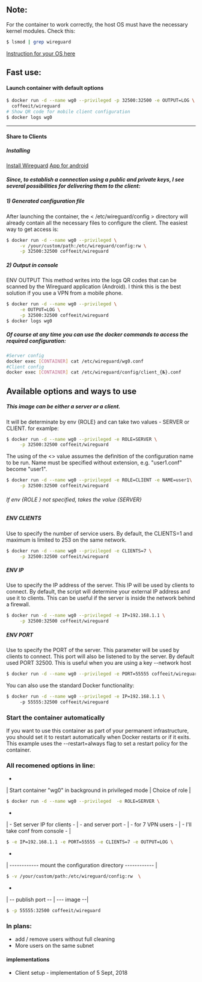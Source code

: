 ## Note:
For the container to work correctly, the host OS must have the necessary kernel modules.
Check this:
```sh
$ lsmod | grep wireguard
```


[Instruction for your OS here](https://www.wireguard.com/install/)

## Fast use:

#### Launch container with default options
  
```sh
$ docker run -d --name wg0 --privileged -p 32500:32500 -e OUTPUT=LOG \
  coffeeit/wireguard
# Show QR code for mobile client configuration
$ docker logs wg0
```
---
#### Share to Clients
##### Installing
[Install Wireguard](https://www.wireguard.com/install/)
[App for android](https://play.google.com/store/apps/details?id=com.wireguard.android)


##### Since, to establish a connection using a public and private keys, I see several possibilities for delivering them to the client:
##### 1) Generated configuration file
After launching the container, the < /etc/wireguard/config > directory will already contain all the necessary files to configure the client.
The easiest way to get access is:
```sh
$ docker run -d --name wg0 --privileged \
     -v /your/custom/path:/etc/wireguard/config:rw \
     -p 32500:32500 coffeeit/wireguard
```
##### 2) Output in console
ENV OUTPUT
This method writes into the logs QR codes that can be scanned by the Wireguard application (Android).
I think this is the best solution if you use a VPN from a mobile phone.
```sh
$ docker run -d --name wg0 --privileged \
     -e OUTPUT=LOG \
     -p 32500:32500 coffeeit/wireguard
$ docker logs wg0
```
##### Of course at any time you can use the docker commands to access the required configuration:
```sh
#Server config
docker exec [CONTAINER] cat /etc/wireguard/wg0.conf
#Client config
docker exec [CONTAINER] cat /etc/wireguard/config/client_{№}.conf
```
## Available options and ways to use
##### This image can be either a server or a client.
It will be determinate by env {ROLE} and can take two values - SERVER or CLIENT.
for examlpe:
```sh
$ docker run -d --name wg0 --privileged -e ROLE=SERVER \
     -p 32500:32500 coffeeit/wireguard
```


The using of the <<CLIENT>> value assumes the definition of the configuration name to be run.
Name must be specified without extension, e.g. "user1.conf" become "user1".
```sh
$ docker run -d --name wg0 --privileged -e ROLE=CLIENT -e NAME=user1\
     -p 32500:32500 coffeeit/wireguard
```

###### If env {ROLE } not specified, takes the value {SERVER}
##### ENV CLIENTS
Use to specify the number of service users.
By default, the CLIENTS=1 and maximum is limited to 253 on the same network.
```sh
$ docker run -d --name wg0 --privileged -e CLIENTS=7 \
     -p 32500:32500 coffeeit/wireguard
```
##### ENV IP
Use to specify the IP address of the server. This IP will be used by clients to connect. By default, the script will determine your external IP address and use it to clients.
This can be useful if the server is inside the network behind a firewall.
```sh
$ docker run -d --name wg0 --privileged -e IP=192.168.1.1 \
     -p 32500:32500 coffeeit/wireguard
```

##### ENV PORT
Use to specify the PORT of the server. This parameter will be used by clients to connect. This port will also be listened to by the server. By default used PORT 32500. 
This is useful when you are using a key --network host
```sh
$ docker run -d --name wg0 --privileged -e PORT=55555 coffeeit/wireguard
```
You can also use the standard Docker functionality:
```sh
$ docker run -d --name wg0 --privileged -e IP=192.168.1.1 \ 
     -p 55555:32500 coffeeit/wireguard
```

### Start the container automatically
If you want to use this container as part of your permanent infrastructure, you should set it to restart automatically when Docker restarts or if it exits. This example uses the --restart=always flag to set a restart policy for the container.
### All recomened options in line:
*
| Start container "wg0" in background in privileged mode | Choice of role |
```sh
$ docker run -d --name wg0 --privileged  -e ROLE=SERVER \ 
```
*
| - Set server IP for clients - | - and server port - | - for 7 VPN users - | - I'll take conf from console - |
```sh
$ -e IP=192.168.1.1 -e PORT=55555 -e CLIENTS=7 -e OUTPUT=LOG \ 
```
*
| ------------ mount the configuration directory ------------ |
```sh
$ -v /your/custom/path:/etc/wireguard/config:rw  \
```
*
| -- publish port -- | --- image --|
```sh
$ -p 55555:32500 coffeeit/wireguard
```
### In plans:
* add / remove users without full cleaning
* More users on the same subnet
#### implementations
* Client setup -  implementation of 5 Sept, 2018

